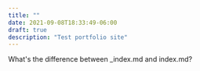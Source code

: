 ```yaml
---
title: ""
date: 2021-09-08T18:33:49-06:00
draft: true
description: "Test portfolio site"
---
```


What's the difference between _index.md and index.md?
